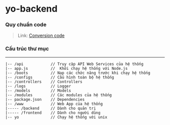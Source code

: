 # yo-backend

### Quy chuẩn code
> Link: [Conversion code](https://github.com/VSWS/yo-backend/wiki/Conversion-code-for-project)

### Cấu trúc thư mục
---
```
|-- /api        	// Truy cập API Web Services của hệ thống
|-- app.js      	//  Khởi chạy hệ thống với Node.js 		
|-- /boots			// Nạp các chức năng trước khi chạy hệ thống  
|-- /configs		// Cấu hình toàn bộ hệ thống 
|-- /controllers	// Controllers
|-- /logs			// Logger 
|-- /models			// Models 
|-- /modules		// Các modules của hệ thống 
|-- package.json 	// Dependencies
|-- /www      		// Web App của hệ thống 
|----- /backend     // Dành cho quản trị 
|----- /frontend    // Dành cho người dùng
|-- yo      		// Chạy hệ thống với unix 
```
